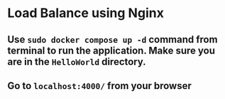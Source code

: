 # Load Balance using Nginx

## Use `sudo docker compose up -d` command from terminal to run the application. Make sure you are in the `HelloWorld` directory.
## Go to `localhost:4000/` from your browser 
